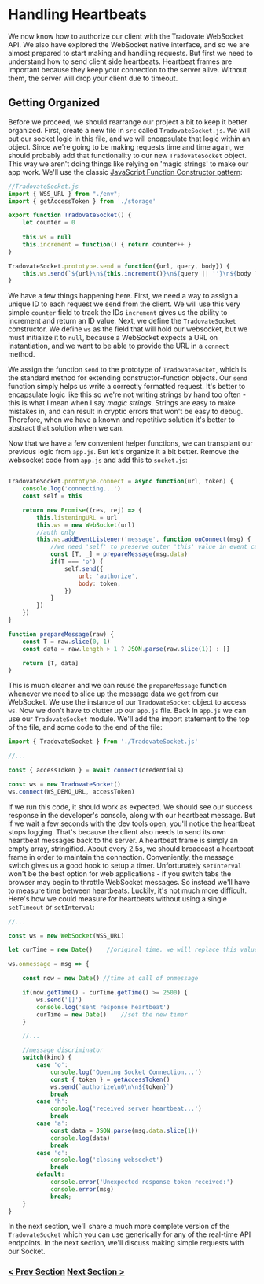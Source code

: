 # Handling Heartbeats
We now know how to authorize our client with the Tradovate WebSocket API. We also have explored the WebSocket native interface, and so we are almost prepared to start making and handling requests. But first we need to understand how to send client side heartbeats. Heartbeat frames are important because they keep your connection to the server alive. Without them, the server will drop your client due to timeout.

## Getting Organized
Before we proceed, we should rearrange our project a bit to keep it better organized. First, create a new file in `src` called `TradovateSocket.js`. We will put our socket logic in this file, and we will encapsulate that logic within an object. Since we're going to be making requests time and time again, we should probably add that functionality to our new `TradovateSocket` object. This way we aren't doing things like relying on 'magic strings' to make our app work. We'll use the classic [JavaScript Function Constructor pattern](https://www.educative.io/collection/page/5429798910296064/5725579815944192/5920633608208384):

```javascript
//TradovateSocket.js
import { WSS_URL } from "./env";
import { getAccessToken } from './storage'

export function TradovateSocket() {
    let counter = 0
    
    this.ws = null
    this.increment = function() { return counter++ }
}

TradovateSocket.prototype.send = function({url, query, body}) {
    this.ws.send(`${url}\n${this.increment()}\n${query || ''}\n${body ? JSON.stringify(body) : ''}`)
}

```
We have a few things happening here. First, we need a way to assign a unique ID to each request we send from the client. We will use this very simple `counter` field to track the IDs `increment` gives us the ability to increment and return an ID value. Next, we define the `TradovateSocket` constructor. We define `ws` as the field that will hold our websocket, but we must initialize it to `null`, because a WebSocket expects a URL on instantiation, and we want to be able to provide the URL in a `connect` method. 

We assign the function `send` to the prototype of `TradovateSocket`, which is the standard method for extending constructor-function objects. Our `send` function simply helps us write a correctly formatted request. It's better to encapsulate logic like this so we're not writing strings
by hand too often - this is what I mean when I say *magic strings*. Strings are easy to make mistakes in, and can result in cryptic errors
that won't be easy to debug. Therefore, when we have a known and repetitive solution it's better to abstract that solution when we can. 

Now that we have a few convenient helper functions, we can transplant our previous logic from `app.js`. But let's organize it a bit better.
Remove the websocket code from `app.js` and add this to `socket.js`:

```javascript

TradovateSocket.prototype.connect = async function(url, token) {
    console.log('connecting...')
    const self = this

    return new Promise((res, rej) => {
        this.listeningURL = url
        this.ws = new WebSocket(url)
        //auth only
        this.ws.addEventListener('message', function onConnect(msg) {
            //we need 'self' to preserve outer 'this' value in event callbacks
            const [T, _] = prepareMessage(msg.data)
            if(T === 'o') {
                self.send({
                    url: 'authorize',
                    body: token,
                })
            }
        })
    })
}

function prepareMessage(raw) {
    const T = raw.slice(0, 1)
    const data = raw.length > 1 ? JSON.parse(raw.slice(1)) : []

    return [T, data]
}
```
This is much cleaner and we can reuse the `prepareMessage` function whenever we need to slice up the message data we get from our WebSocket. We use the instance of our `TradovateSocket` object to access `ws`. Now we don't have to clutter up our `app.js` file. Back in `app.js` we can use our `TradovateSocket` module. We'll add the import statement to the top of the file, and some code to the end of the file:

```javascript
import { TradovateSocket } from './TradovateSocket.js'

//...

const { accessToken } = await connect(credentials)

const ws = new TradovateSocket()
ws.connect(WS_DEMO_URL, accessToken)
```

If we run this code, it should work as expected. We should see our success response in the developer's console, along with our heartbeat
message. But if we wait a few seconds with the dev tools open, you'll notice the heartbeat stops logging. That's because the client also needs to send its own heartbeat messages back to the server. A heartbeat frame is simply an empty array, stringified. About every 2.5s, we should broadcast a heartbeat frame in order to maintain the connection. Conveniently, the message switch gives us a good hook to setup a timer. Unfortunately `setInterval` won't be the best option for web applications - if you switch tabs the browser may begin to throttle WebSocket messages. So instead we'll have to measure time between heartbeats. Luckily, it's not much more difficult. Here's how we could measure for heartbeats without using a single `setTimeout` or `setInterval`:

```javascript
//...

const ws = new WebSocket(WSS_URL)

let curTime = new Date()    //original time. we will replace this value with the message time

ws.onmessage = msg => {

    const now = new Date() //time at call of onmessage

    if(now.getTime() - curTime.getTime() >= 2500) {
        ws.send('[]')
        console.log('sent response heartbeat')
        curTime = new Date()    //set the new timer
    }

    //...

    //message discriminator
    switch(kind) {
        case 'o':
            console.log('Opening Socket Connection...')
            const { token } = getAccessToken()
            ws.send(`authorize\n0\n\n${token}`)                        
            break
        case 'h':
            console.log('received server heartbeat...')             
            break
        case 'a':
            const data = JSON.parse(msg.data.slice(1))
            console.log(data)
            break
        case 'c':
            console.log('closing websocket')
            break
        default:
            console.error('Unexpected response token received:')
            console.error(msg)
            break;
    }    
}

```
In the next section, we'll share a much more complete version of the `TradovateSocket` which you can use generically for any of the real-time API endpoints. In the next section, we'll discuss making simple requests with our Socket.

### [< Prev Section](https://github.com/tradovate/example-api-js/tree/main/tutorial/WebSockets/EX-05-WebSockets-Start) [Next Section >](https://github.com/tradovate/example-api-js/tree/main/tutorial/WebSockets/EX-07-Making-Requests)

